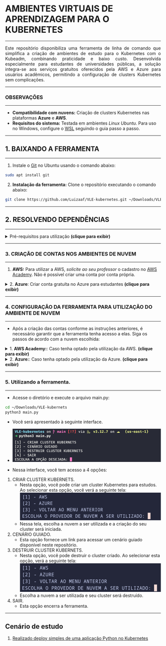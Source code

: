 # AMBIENTES VIRTUAIS DE APRENDIZAGEM PARA O KUBERNETES
---

<p align="justify">
Este repositório disponibiliza uma ferramenta de linha de comando que simplifica a criação de ambientes de estudo para o Kubernetes com o Kubeadm, combinando praticidade e baixo custo. Desenvolvida especialmente para estudantes de universidades públicas, a solução integra-se aos serviços gratuitos oferecidos pela AWS e Azure para usuários acadêmicos, permitindo a configuração de clusters Kubernetes sem complicações.
</p>

---
### OBSERVAÇÕES
---

+ **Compatibilidade com nuvens:** Criação de clusters Kubernetes nas plataformas **Azure** e **AWS**.
+ **Requisitos do sistema:** Testada em ambientes *Linux Ubuntu*. Para uso no Windows, configure o [WSL]() seguindo o guia passo a passo.

---
## 1. BAIXANDO A FERRAMENTA
___

1. Instale o [Git](https://git-scm.com/downloads/linux) no Ubuntu usando o comando abaixo:

```bash
sudo apt install git
```

2. **Instalação da ferramenta:** Clone o repositório executando o comando abaixo:

```bash
git clone https://github.com/Luizaaf/VLE-kubernetes.git ~/Downloads/VLE-kubernetes
```
---
## 2. RESOLVENDO DEPENDÊNCIAS
---

<details> <summary> Pré-requisitos para utilização <b>(clique para exibir)</b> </summary>

+ **[Python](https://www.python.org/):**  

   + Já incluído por padrão em sistemas Linux. Verifique com `python3 --version`.

+ **Unzip:**  
   
   + Instale no Ubuntu com:  
   
   ```bash
   sudo apt update        
   sudo apt install unzip
   ```

+ Terraform:
	
	+ Instale a versão 1.10.4 com:
	
	```bash
	curl -s https://releases.hashicorp.com/terraform/1.10.4/terraform_1.10.4_linux_amd64.zip -o /tmp/terraform.zip
	unzip -o /tmp/terraform.zip -d /tmp
	sudo mv /tmp/terraform /usr/local/bin/
	```
	+ Verifique se a instalação ocorreu com sucesso:
	
	```bash
	terraform --version
	```
	
	+ Saída esperada (versão pode variar):
	
	```
	Terraform v1.10.4
	on linux_amd64
	```

+ Ansible.
	
	+ Instale o Ansible no Ubuntu com o seguinte comando:
	
	```bash
	sudo apt install ansible -y
	```

+ AWS CLI (apenas necessário caso vá utilizar a AWS):

	+ Para instalar a [AWS CLI](https://docs.aws.amazon.com/cli/latest/userguide/getting-started-install.html) no Linux, execute os seguintes comandos:
	
	```bash
	curl "https://awscli.amazonaws.com/awscli-exe-linux-x86_64.zip" -o "awscliv2.zip"
	unzip awscliv2.zip
	sudo ./aws/install
	```
+ Azure CLI (apenas necessário caso vá utilizar a AWS):
	
	+ Para instalar a [Azure CLI](https://learn.microsoft.com/pt-br/cli/azure/install-azure-cli-linux) no Linux, execute os seguintes comandos:
	
	```bash
	curl -sL https://aka.ms/InstallAzureCLIDeb | sudo bash
	```
+ jq
	
	+ Para instalar o utilitário [jq](https://jqlang.org/download/) no Linux, execute os seguintes comandos:

	```bash
	sudo apt install jq -y
	```
</details>

---
### 3. CRIAÇÃO DE CONTAS NOS AMBIENTES DE NUVEM
---

1. **AWS:** Para utilizar a AWS, *solicite ao seu professor* o cadastro no [AWS Academy](https://aws.amazon.com/education/awsacademy/). Não é possível criar uma conta por conta própria.
<details> <summary> 2. <b>Azure</b>: Criar conta gratuíta no Azure para estudantes <b>(clique para exibir)</b> </summary>

### CRIANDO CONTA GRATUITA NO AZURE PARA ESTUDANTES

1. Acesse o site https://azure.microsoft.com/pt-br/free/students

![](images/site_azure.png)

2. Acesse sua conta microssoft colocando usuário e senha. Caso não possua crie uma.

![](images/acessar_conta.png)

3. Preencha o questionário com seu nome, sobrenome, país de origem, universidade, data de nascimento e email institucional.

![](images/questionario_01.png)
![](images/questionario_02.png)

4. Realize a verificação do email institucional.

![](images/verificacao_email.png)

5. Após isso você será redirecionado para uma página que irá testar se você é realmente humano. Realize o teste e siga para a proxima página.

![](images/teste_logico.png)

6. Aceite os termos e pronto, você terá 100 USD para gastar como quiser na Azure.

![](images/termos_de_uso.png)

</details>

---
### 4. CONFIGURAÇÃO DA FERRAMENTA PARA UTILIZAÇÃO DO AMBIENTE DE NUVEM
---

+ Após a criação das contas conforme as instruções anteriores, é necessário garantir que a ferramenta tenha acesso a elas. Siga os passos de acordo com a nuvem escolhida:

<details> <summary> 1. <b>AWS Academy:</b>: Caso tenha optado pela utilização da AWS. <b>(clique para exibir)</b> </summary>

## Configurando o AWS CLI

+ Acesse o AWS Academy.

![](images/console_aws.png)

1. Após ter acesso o AWS academy e iniciado seu laborátorio irá clicar em `AWS Details`, e baixe sua chave de acesso.

![](images/baixando_chave.png)

2. Após isso clique em `AWS CLI: Show`, copie o conteúdo que irá aparecer.

![](images/baixando_show.png)

3. Após isso execute o seguinte comandos em seu terminal.

```bash
aws configure
```

![](images/aws_configure.gif)

4. Após isso você irá colar o conteúdo copiado no passo 2 no arquivo `~/.aws/credentials`

![](images/colando_arquivo.gif)

5. A ferramenta espera que a chave de acesso esteja em `~/.aws/`, para funcionar corretamente, então por favor copie a chave de acesso baixada no passo 1 para `~/.aws`, com o seguinte comando.

```bash
mv LOCAL_ONDE_A_CHAVE_FOI_BAIXADA ~/.aws

```

+ Dê as permissões necessárias com o seguinte comando.

```bash
chmod 0600 ~/.aws/labsuser.pem
```

> [!IMPORTANT]
> Toda vez que você iniciar uma sessão no AWS Academy, suas credenciais irão ser alteradas, desse modo você precisa copiar seus dados e colar novamente em ~/.aws/credentials, para a ferramenta funcionar corretamente.

</details>

<details> <summary> 2. <b>Azure:</b>: Caso tenha optado pela utilização da Azure. <b>(clique para exibir)</b> </summary>

### Configurando a Azure para uso da ferramenta.

+ **Execute o seguinte comando para logar em seu navegador padrão.**

```
az login
```

![](images/login_azure.png)

+ **Será apresentado essa saída em seu terminal**

![](images/azure_tenant.png)

> [!IMPORTANT]
> Caso voçê possua mais de uma conta na azure, é necessário que você defina a conta a ser utilizada.

+ Pronto! Agore siga para a [utilização da ferramenta](../README.md/#5.-Utilizando-a-ferramenta) 

</details>

---
### 5. Utilizando a ferramenta.
---
+ Acesse o diretório e execute o arquivo main.py:

```bash
cd ~/Downloads/VLE-kubernets
python3 main.py
```
+ Você será apresentado à seguinte interface.

+ ![](images/interface_vle.png)

+ Nessa interface, você tem acesso a 4 opções:

1. CRIAR CLUSTER KUBERNETS.
	+ Nesta opção, você pode criar um cluster Kubernetes para estudos. Ao selecionar esta opção, você verá a seguinte tela:
	![](images/criando_cluster.png)
	+ Nessa tela, escolha a nuvem a ser utilizada e a criação do seu cluster será iniciada.
2. CENÁRIO GUIADO.
	+ Esta opção fornece um link para acessar um cenário guiado disponível neste repositório.
3. DESTRUIR CLUSTER KUBERNETS.
	+ Nesta opção, você pode destruir o cluster criado. Ao selecionar esta opção, verá a seguinte tela:
	![](images/destruindo_cluster.png)
	+ Escolha a nuvem a ser utilizada e seu cluster será destruído.
4. SAIR.
	+ Esta opção encerra a ferramenta.
---

## Cenário de estudo

1. [Realizado deploy simples de uma aplicação Python no Kubernetes](cenarios/deploy_app.md)